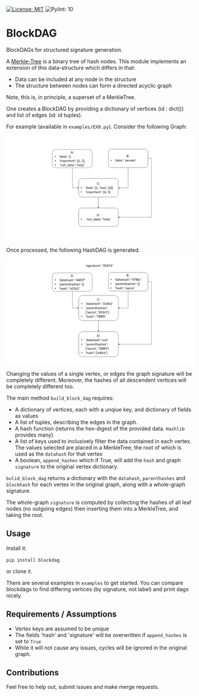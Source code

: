[![License: MIT](https://img.shields.io/badge/License-MIT-green.svg)](https://opensource.org/licenses/MIT)
![Pylint: 10](https://github.com/pritchardn/BlockDAG/actions/workflows/pylint.yml/badge.svg)

# BlockDAG
BlockDAGs for structured signature generation.

A [Merkle-Tree](https://en.wikipedia.org/wiki/Merkle_tree) is a binary tree of hash nodes.
This module implements an extension of this data-structure which differs in that:
- Data can be included at any node in the structure
- The structure between nodes can form a directed acyclic graph

Note, this is, in principle, a superset of a MerkleTree.

One creates a BlockDAG by providing a dictionary of vertices (id : dict()) 
and list of edges (id: id tuples).

For example (available in `examples/EX0.py`). Consider the following Graph:

<img src="https://github.com/pritchardn/BlockDAG/blob/main/img/ActualDAG.JPG"  />

Once processed, the following HashDAG is generated.

<img src="https://github.com/pritchardn/BlockDAG/blob/main/img/HashDAG.JPG"  />

Changing the values of a single vertex, or edges the graph signature will be completely different.
Moreover, the hashes of all descendent vertices will be completely different too.

The main method `build_block_dag` requires:
- A dictionary of vertices, each with a unqiue key, and dictionary of fields as values
- A list of tuples, describing the edges in the graph.
- A hash function (returns the hex-digest of the provided data. `Hashlib` provides many)
- A list of keys used to inclusively filter the data contained in each vertex. The values selected
are placed in a MerkleTree, the root of which is used as the `datahash` for that vertex
- A boolean, `append_hashes` which if True, will add the `hash` and graph `signature` to the 
original vertex dictionary.

`bulid_block_dag` returns a dictionary with the `datahash`, `parenthashes` and `blockhash` for each vertex
in the original graph, along with a whole-graph signature.

The whole-graph `signature` is computed by collecting the hashes of all leaf nodes (no outgoing edges)
then inserting them into a MerkleTree, and taking the root.

## Usage

Install it:

`pip install blockdag`

or clone it.

There are several examples in `examples` to get started.
You can compare blockdags to find differing vertices (by signature, not label) and print dags
nicely.

## Requirements / Assumptions

- Vertex keys are assumed to be unique
- The fields 'hash' and 'signature' will be overwritten if `append_hashes` is set to `True`
- While it will not cause any issues, cycles will be ignored in the original graph.

## Contributions
Feel free to help out, submit issues and make merge requests.